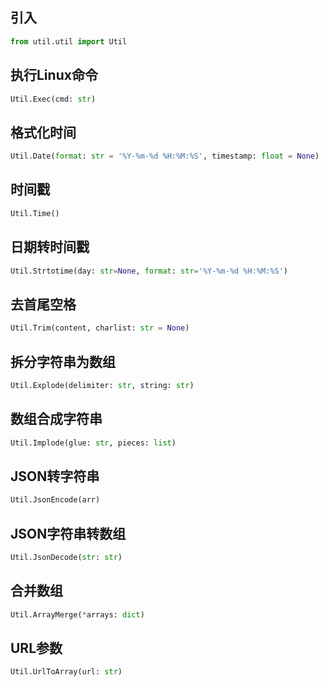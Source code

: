 ## 引入
```python
from util.util import Util
```

## 执行Linux命令
```python
Util.Exec(cmd: str)
```

## 格式化时间
```python
Util.Date(format: str = '%Y-%m-%d %H:%M:%S', timestamp: float = None)
```

## 时间戳
```python
Util.Time()
```

## 日期转时间戳
```python
Util.Strtotime(day: str=None, format: str='%Y-%m-%d %H:%M:%S')
```

## 去首尾空格
```python
Util.Trim(content, charlist: str = None)
```

## 拆分字符串为数组
```python
Util.Explode(delimiter: str, string: str)
```

## 数组合成字符串
```python
Util.Implode(glue: str, pieces: list)
```

## JSON转字符串
```python
Util.JsonEncode(arr)
```

## JSON字符串转数组
```python
Util.JsonDecode(str: str)
```

## 合并数组
```python
Util.ArrayMerge(*arrays: dict)
```

## URL参数
```python
Util.UrlToArray(url: str)
```
